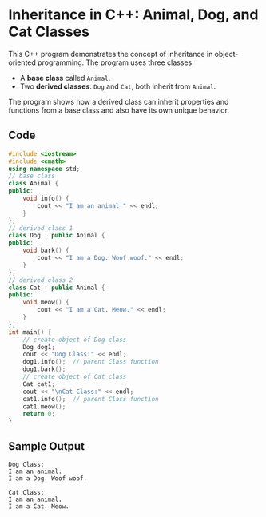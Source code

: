 # Inheritance in C++: Animal, Dog, and Cat Classes

This C++ program demonstrates the concept of inheritance in object-oriented programming. The program uses three classes:
- A **base class** called `Animal`.
- Two **derived classes**: `Dog` and `Cat`, both inherit from `Animal`.

The program shows how a derived class can inherit properties and functions from a base class and also have its own unique behavior.

## Code

```cpp
#include <iostream>
#include <cmath>  
using namespace std;   
// base class
class Animal { 
public:
    void info() {
        cout << "I am an animal." << endl;
    }
};
// derived class 1
class Dog : public Animal {
public:
    void bark() {
        cout << "I am a Dog. Woof woof." << endl;
    }
};
// derived class 2
class Cat : public Animal {
public:
    void meow() {
        cout << "I am a Cat. Meow." << endl;
    }
};
int main() {
    // create object of Dog class
    Dog dog1;
    cout << "Dog Class:" << endl;
    dog1.info();  // parent Class function
    dog1.bark();
    // create object of Cat class
    Cat cat1;
    cout << "\nCat Class:" << endl;
    cat1.info();  // parent Class function
    cat1.meow();
    return 0;
}
```
## Sample Output
```
Dog Class:
I am an animal.
I am a Dog. Woof woof.

Cat Class:
I am an animal.
I am a Cat. Meow.


